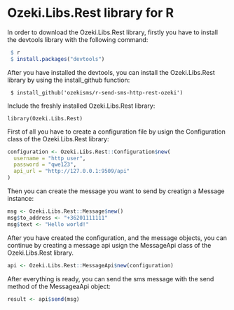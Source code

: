 # Ozeki.Libs.Rest library for R

In order to download the Ozeki.Libs.Rest library, firstly you have to install the devtools library with the following command:

```r
 $ r
 $ install.packages("devtools")
```

After you have installed the devtools, you can install the Ozeki.Libs.Rest library by using the install_github function:


```
 $ install_github('ozekisms/r-send-sms-http-rest-ozeki')
```

Include the freshly installed Ozeki.Libs.Rest library:

```
library(Ozeki.Libs.Rest)
```

First of all you have to create a configuration file by usign the Configuration class of the Ozeki.Libs.Rest library:

```r
configuration <- Ozeki.Libs.Rest::Configuration$new(
  username = "http_user",
  password = "qwe123",
  api_url = "http://127.0.0.1:9509/api"
)
```

Then you can create the message you want to send by creatign a Message instance:

```r
msg <- Ozeki.Libs.Rest::Message$new()
msg$to_address <- "+36201111111"
msg$text <- "Hello world!"
```

After you have created the configuration, and the message objects, you can continue by creating a message api usign the MessageApi class of the Ozeki.Libs.Rest library.

```r
api <- Ozeki.Libs.Rest::MessageApi$new(configuration)
```

After everything is ready, you can send the sms message with the send method of the MessageaApi object:

```r
result <- api$send(msg)
```
